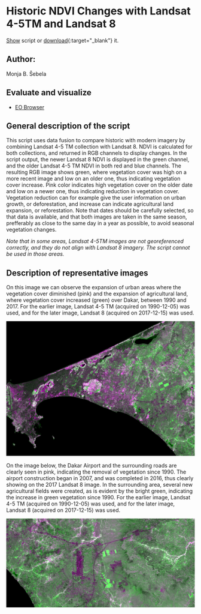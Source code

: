 # Historic NDVI Changes with Landsat 4-5TM and Landsat 8
  
<a href="#" id='togglescript'>Show</a> script or [download](script.js){:target="_blank"} it.  
<div id='script_view' style="display:none">  
{% highlight javascript %}  
{% include_relative script.js %}  
{% endhighlight %}  
</div>  

## Author: 
Monja B. Šebela
  
## Evaluate and visualize  
 - [EO Browser](https://sentinelshare.page.link/vv8v)
  
## General description of the script  
  
This script uses data fusion to compare historic with modern imagery by combining Landsat 4-5 TM collection with Landsat 8. NDVI is calculated for both collections, and returned in RGB channels to display changes. In the script output, the newer Landsat 8 NDVI is displayed in the green channel, and the older Landsat 4-5 TM NDVI in both red and blue channels. The resulting RGB image shows green, where vegetation cover was high on a more recent image and low on an older one, thus indicating vegetation cover increase. Pink color indicates high vegetation cover on the older date and low on a newer one, thus indicating reduction in vegetation cover. Vegetation reduction can for example give the user information on urban growth, or deforestation, and increase can indicate agricultural land expansion, or reforestation. Note that dates should be carefully selected, so that data is available, and that both images are taken in the same season, prefferably as close to the same day in a year as possible, to avoid seasonal vegetation changes. 

_Note that in some areas, Landsat 4-5TM images are not georeferenced correctly, and they do not align with Landsat 8 imagery. The script cannot be used in those areas._

## Description of representative images  
  
On this image we can observe the expansion of urban areas where the vegetation cover diminished (pink) and the expansion of agricultural land, where vegetation cover increased (green) over Dakar, between 1990 and 2017. For the earlier image, Landsat 4-5 TM (acquired on 1990-12-05) was used, and for the later image, Landsat 8 (acquired on 2017-12-15) was used.  

![Dakar](fig/fig1.png) 

On the image below, the Dakar Airport and the surrounding roads are clearly seen in pink, indicating the removal of vegetation since 1990. The airport construction began in 2007, and was completed in 2016, thus clearly showing on the 2017 Landsat 8 image. In the surrounding area, several new agricultural fields were created, as is evident by the bright green, indicating the increase in green vegetation since 1990. For the earlier image, Landsat 4-5 TM (acquired on 1990-12-05) was used, and for the later image, Landsat 8 (acquired on 2017-12-15) was used.  

![Dakar](fig/fig2.jpg) 
